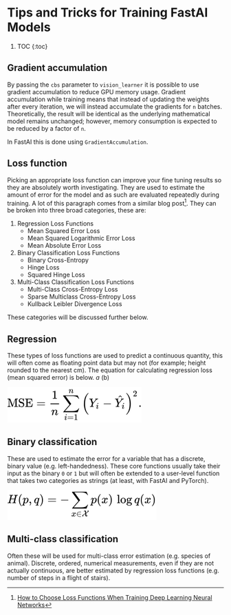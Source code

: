# Tips and Tricks for Training FastAI Models

1. TOC
{:toc}

## Gradient accumulation
By passing the `cbs` parameter to `vision_learner` it is possible to use gradient accumulation to reduce GPU memory usage. Gradient accumulation while training means that instead of updating the weights after every iteration, we will instead accumulate the gradients for `n` batches. Theoretically, the result will be identical as the underlying mathematical model remains unchanged; however, memory consumption is expected to be reduced by a factor of `n`.

In FastAI this is done using `GradientAccumulation`.


## Loss function
Picking an appropriate loss function can improve your fine tuning results so they are absolutely worth investigating. They are used to estimate the amount of error for the model and as such are evaluated repeatedly during training. A lot of this paragraph comes from a similar blog post[^1]. They can be broken into three broad categories, these are:

1. Regression Loss Functions
    - Mean Squared Error Loss
    - Mean Squared Logarithmic Error Loss
    - Mean Absolute Error Loss
2. Binary Classification Loss Functions
    - Binary Cross-Entropy
    - Hinge Loss
    - Squared Hinge Loss
3. Multi-Class Classification Loss Functions
    - Multi-Class Cross-Entropy Loss
    - Sparse Multiclass Cross-Entropy Loss
    - Kullback Leibler Divergence Loss

These categories will be discussed further below.

## Regression
These types of loss functions are used to predict a continuous quantity, this will often come as floating point data but may not (for example; height rounded to the nearest cm). The equation for calculating regression loss (mean squared error) is below. $a$ \(b\)

![regression equation](images/mse-equation.svg)

## Binary classification
These are used to estimate the error for a variable that has a discrete, binary value (e.g. left-handedness). These core functions usually take their input as the binary `0` or `1` but will often be extended to a user-level function that takes two categories as strings (at least, with FastAI and PyTorch).

![cross-entroy equation](images/cross-entropy-equation.svg)

## Multi-class classification
Often these will be used for multi-class error estimation (e.g. species of animal). Discrete, ordered, numerical measurements, even if they are not actually continuous, are better estimated by regression loss functions (e.g. number of steps in a flight of stairs).

[^1]:[How to Choose Loss Functions When Training Deep Learning Neural Networks](https://machinelearningmastery.com/how-to-choose-loss-functions-when-training-deep-learning-neural-networks/)
